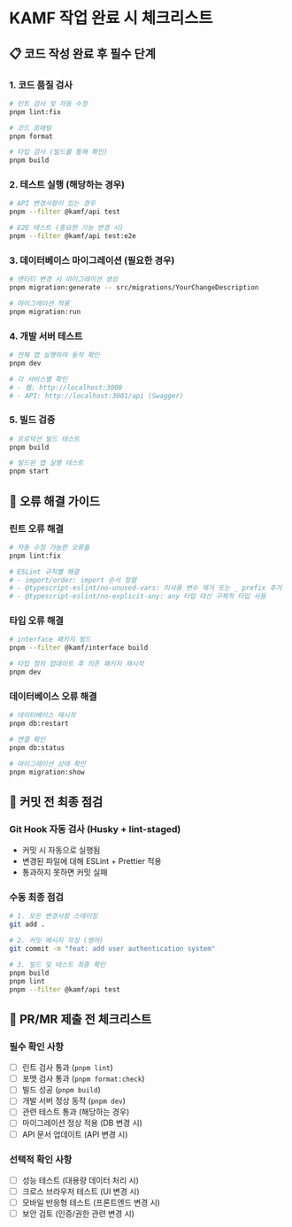 # KAMF 작업 완료 시 체크리스트

## 📋 코드 작성 완료 후 필수 단계

### 1. 코드 품질 검사
```bash
# 린트 검사 및 자동 수정
pnpm lint:fix

# 코드 포매팅
pnpm format

# 타입 검사 (빌드를 통해 확인)
pnpm build
```

### 2. 테스트 실행 (해당하는 경우)
```bash
# API 변경사항이 있는 경우
pnpm --filter @kamf/api test

# E2E 테스트 (중요한 기능 변경 시)
pnpm --filter @kamf/api test:e2e
```

### 3. 데이터베이스 마이그레이션 (필요한 경우)
```bash
# 엔티티 변경 시 마이그레이션 생성
pnpm migration:generate -- src/migrations/YourChangeDescription

# 마이그레이션 적용
pnpm migration:run
```

### 4. 개발 서버 테스트
```bash
# 전체 앱 실행하여 동작 확인
pnpm dev

# 각 서비스별 확인
# - 웹: http://localhost:3000
# - API: http://localhost:3001/api (Swagger)
```

### 5. 빌드 검증
```bash
# 프로덕션 빌드 테스트
pnpm build

# 빌드된 앱 실행 테스트
pnpm start
```

## 🚨 오류 해결 가이드

### 린트 오류 해결
```bash
# 자동 수정 가능한 오류들
pnpm lint:fix

# ESLint 규칙별 해결
# - import/order: import 순서 정렬
# - @typescript-eslint/no-unused-vars: 미사용 변수 제거 또는 _ prefix 추가
# - @typescript-eslint/no-explicit-any: any 타입 대신 구체적 타입 사용
```

### 타입 오류 해결
```bash
# interface 패키지 빌드
pnpm --filter @kamf/interface build

# 타입 정의 업데이트 후 의존 패키지 재시작
pnpm dev
```

### 데이터베이스 오류 해결
```bash
# 데이터베이스 재시작
pnpm db:restart

# 연결 확인
pnpm db:status

# 마이그레이션 상태 확인
pnpm migration:show
```

## 📝 커밋 전 최종 점검

### Git Hook 자동 검사 (Husky + lint-staged)
- 커밋 시 자동으로 실행됨
- 변경된 파일에 대해 ESLint + Prettier 적용
- 통과하지 못하면 커밋 실패

### 수동 최종 점검
```bash
# 1. 모든 변경사항 스테이징
git add .

# 2. 커밋 메시지 작성 (영어)
git commit -m "feat: add user authentication system"

# 3. 빌드 및 테스트 최종 확인
pnpm build
pnpm lint
pnpm --filter @kamf/api test
```

## 🔄 PR/MR 제출 전 체크리스트

### 필수 확인 사항
- [ ] 린트 검사 통과 (`pnpm lint`)
- [ ] 포맷 검사 통과 (`pnpm format:check`)  
- [ ] 빌드 성공 (`pnpm build`)
- [ ] 개발 서버 정상 동작 (`pnpm dev`)
- [ ] 관련 테스트 통과 (해당하는 경우)
- [ ] 마이그레이션 정상 적용 (DB 변경 시)
- [ ] API 문서 업데이트 (API 변경 시)

### 선택적 확인 사항  
- [ ] 성능 테스트 (대용량 데이터 처리 시)
- [ ] 크로스 브라우저 테스트 (UI 변경 시)
- [ ] 모바일 반응형 테스트 (프론트엔드 변경 시)
- [ ] 보안 검토 (인증/권한 관련 변경 시)